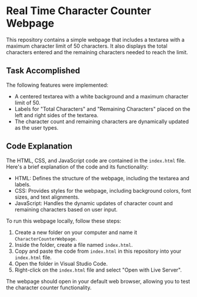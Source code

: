 # Real Time Character Counter Webpage

This repository contains a simple webpage that includes a textarea with a maximum character limit of 50 characters. It also displays the total characters entered and the remaining characters needed to reach the limit.

## Task Accomplished

The following features were implemented:

- A centered textarea with a white background and a maximum character limit of 50.
- Labels for "Total Characters" and "Remaining Characters" placed on the left and right sides of the textarea.
- The character count and remaining characters are dynamically updated as the user types.

## Code Explanation

The HTML, CSS, and JavaScript code are contained in the `index.html` file. Here's a brief explanation of the code and its functionality:

- HTML: Defines the structure of the webpage, including the textarea and labels.
- CSS: Provides styles for the webpage, including background colors, font sizes, and text alignments.
- JavaScript: Handles the dynamic updates of character count and remaining characters based on user input.

To run this webpage locally, follow these steps:

1. Create a new folder on your computer and name it `CharacterCounterWebpage`.
2. Inside the folder, create a file named `index.html`.
3. Copy and paste the code from `index.html` in this repository into your `index.html` file.
4. Open the folder in Visual Studio Code.
5. Right-click on the `index.html` file and select "Open with Live Server".

The webpage should open in your default web browser, allowing you to test the character counter functionality.



